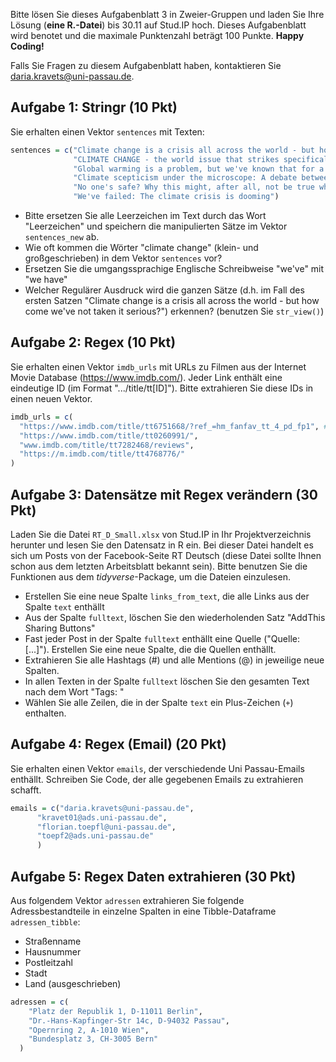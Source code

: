 Bitte lösen Sie dieses Aufgabenblatt 3 in Zweier-Gruppen und laden Sie Ihre Lösung (**eine R.-Datei**) bis 30.11 auf Stud.IP hoch. Dieses Aufgabenblatt wird benotet und die maximale Punktenzahl beträgt 100 Punkte. **Happy Coding!**

Falls Sie Fragen zu diesem Aufgabenblatt haben, kontaktieren Sie daria.kravets@uni-passau.de.

## Aufgabe 1: Stringr (10 Pkt)

Sie erhalten einen Vektor `sentences` mit Texten:

```r
sentences = c("Climate change is a crisis all across the world - but how come we've not taken it serious?",
              "CLIMATE CHANGE - the world issue that strikes specifically the poorest 20% around the globe.",
              "Global warming is a problem, but we've known that for a while now.",
              "Climate scepticism under the microscope: A debate between scientists and scepticists across the world",
              "No one's safe? Why this might, after all, not be true when it comes to climate change",
              "We've failed: The climate crisis is dooming")
```

* Bitte ersetzen Sie alle Leerzeichen im Text durch das Wort "Leerzeichen" und speichern die manipulierten Sätze im Vektor `sentences_new` ab.
* Wie oft kommen die Wörter "climate change" (klein- und großgeschrieben) in dem Vektor `sentences` vor? 
* Ersetzen Sie die umgangssprachige Englische Schreibweise "we've" mit "we have"
* Welcher Regulärer Ausdruck wird die ganzen Sätze (d.h. im Fall des ersten Satzen "Climate change is a crisis all across the world - but how come we've not taken it serious?") erkennen? (benutzen Sie `str_view()`)


## Aufgabe 2: Regex (10 Pkt)

Sie erhalten einen Vektor `imdb_urls` mit URLs zu Filmen aus der Internet Movie Database (https://www.imdb.com/). Jeder Link enthält eine eindeutige ID (im Format ".../title/tt[ID]"). Bitte extrahieren Sie diese IDs in einen neuen Vektor.    

```r
imdb_urls = c(
  "https://www.imdb.com/title/tt6751668/?ref_=hm_fanfav_tt_4_pd_fp1", # Zum Beispiel, die ID hier ist 6751668
  "https://www.imdb.com/title/tt0260991/",
  "www.imdb.com/title/tt7282468/reviews",
  "https://m.imdb.com/title/tt4768776/"
)
```

## Aufgabe 3: Datensätze mit Regex verändern (30 Pkt)

Laden Sie die Datei `RT_D_Small.xlsx` von Stud.IP in Ihr Projektverzeichnis herunter und lesen Sie den Datensatz in R ein. Bei dieser Datei handelt es sich um Posts von der Facebook-Seite RT Deutsch (diese Datei sollte Ihnen schon aus dem letzten Arbeitsblatt bekannt sein). Bitte benutzen Sie die Funktionen aus dem *tidyverse*-Package, um die Dateien einzulesen.   

* Erstellen Sie eine neue Spalte `links_from_text`, die alle Links aus der Spalte `text` enthällt 
* Aus der Spalte `fulltext`, löschen Sie den wiederholenden Satz "AddThis Sharing Buttons"
* Fast jeder Post in der Spalte `fulltext` enthällt eine Quelle ("Quelle: [...]"). Erstellen Sie eine neue Spalte, die die Quellen enthällt.
* Extrahieren Sie alle Hashtags (#) und alle Mentions (@) in jeweilige neue Spalten. 
* In allen Texten in der Spalte `fulltext` löschen Sie den gesamten Text nach dem Wort "Tags: " 
* Wählen Sie alle Zeilen, die in der Spalte `text` ein Plus-Zeichen (`+`) enthalten. 


## Aufgabe 4: Regex (Email) (20 Pkt)

Sie erhalten einen Vektor `emails`, der verschiedende Uni Passau-Emails enthällt. Schreiben Sie Code, der alle gegebenen Emails zu extrahieren schafft.

```r
emails = c("daria.kravets@uni-passau.de",
      "kravet01@ads.uni-passau.de",
      "florian.toepfl@uni-passau.de", 
      "toepf2@ads.uni-passau.de"
      )
```

## Aufgabe 5: Regex Daten extrahieren (30 Pkt)

Aus folgendem Vektor `adressen` extrahieren Sie folgende Adressbestandteile in einzelne Spalten in eine Tibble-Dataframe `adressen_tibble`:

* Straßenname
* Hausnummer
* Postleitzahl
* Stadt
* Land (ausgeschrieben)

```r
adressen = c(
    "Platz der Republik 1, D-11011 Berlin",
    "Dr.-Hans-Kapfinger-Str 14c, D-94032 Passau",
    "Opernring 2, A-1010 Wien",
    "Bundesplatz 3, CH-3005 Bern"
  )
```

